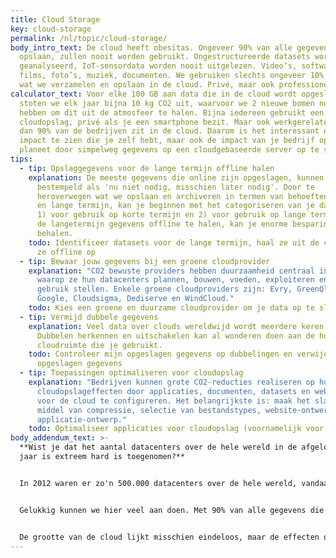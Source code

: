 ```yaml
---
title: Cloud Storage
key: cloud-storage
permalink: /nl/topic/cloud-storage/
body_intro_text: De cloud heeft obesitas. Ongeveer 90% van alle gegevens die we
  opslaan, zullen nooit worden gebruikt. Ongestructureerde datasets worden nooit
  geanalyseerd, IoT-sensordata worden nooit uitgelezen. Video’s, software,
  films, foto’s, muziek, documenten. We gebruiken slechts ongeveer 10% van alles
  wat we verzamelen en opslaan in de cloud. Privé, maar ook professioneel.
calculator_text: Voor elke 100 GB aan data die in de cloud wordt opgeslagen,
  stoten we elk jaar bijna 10 kg CO2 uit, waarvoor we 2 nieuwe bomen nodig
  hebben om dit uit de atmosfeer te halen. Bijna iedereen gebruikt een soort van
  cloudopslag, privé als je een smartphone bezit. Maar ook werkgerelateerd. Meer
  dan 90% van de bedrijven zit in de cloud. Daarom is het interessant om de
  impact te zien die je zelf hebt, maar ook de impact van je bedrijf op de
  planeet door simpelweg gegevens op een cloudgebaseerde server op te slaan.
tips:
  - tip: Opslaggegevens voor de lange termijn offline halen
    explanation: De meeste gegevens die online zijn opgeslagen, kunnen worden
      bestempeld als 'nu niet nodig, misschien later nodig'. Door te
      heroverwegen wat we opslaan en archiveren in termen van behoeften op korte
      en lange termijn, kan je beginnen met het categoriseren van je datasets in
      1) voor gebruik op korte termijn en 2) voor gebruik op lange termijn. Door
      de langetermijn gegevens offline te halen, kan je enorme besparingen
      behalen.
    todo: Identificeer datasets voor de lange termijn, haal ze uit de cloud en sla
      ze offline op
  - tip: Bewaar jouw gegevens bij een groene cloudprovider
    explanation: "CO2 bewuste providers hebben duurzaamheid centraal in de manier
      waarop ze hun datacenters plannen, bouwen, voeden, exploiteren en buiten
      gebruik stellen. Enkele groene cloudproviders zijn: Evry, GreenQloud,
      Google, Cloudsigma, Dediserve en WindCloud."
    todo: Kies een groene en duurzame cloudprovider om je data op te slaan
  - tip: Vermijd dubbele gegevens
    explanation: Veel data over clouds wereldwijd wordt meerdere keren opgeslagen.
      Dubbelen herkennen en uitschakelen kan al wonderen doen aan de hoeveelheid
      cloudruimte die je gebruikt.
    todo: Controleer mijn opgeslagen gegevens op dubbelingen en verwijder dubbel
      opgeslagen gegevens
  - tip: Toepassingen optimaliseren voor cloudopslag
    explanation: "Bedrijven kunnen grote CO2-reducties realiseren op hun
      cloudopslageffecten door applicaties, documenten, datasets en websites
      voor de cloud te configureren. Het belangrijkste is: maak het slank door
      middel van compressie, selectie van bestandstypes, website-ontwerp en
      applicatie-ontwerp."
    todo: Optimaliseer applicaties voor cloudopslag (voornamelijk voor bedrijven)
body_addendum_text: >-
  **Wist je dat het aantal datacenters over de hele wereld in de afgelopen 10
  jaar is extreem hard is toegenomen?**


  In 2012 waren er zo'n 500.000 datacenters over de hele wereld, vandaag zijn dat er meer dan 8 miljoen en de komende jaren zullen dat er nog veel meer worden. De toch al zwaarlijvige cloud wordt dikker en dikker. De energiebehoefte verdubbelt elke 4 jaar, waardoor cloudopslag de snelst groeiende energieverbruikende sector ter wereld is. Als we zo doorgaan, zal in 2040 naar schatting 14% van de CO2-uitstoot in de wereld worden veroorzaakt door de elektriciteitsvraag van datacenters.


  Gelukkig kunnen we hier veel aan doen. Met 90% van alle gegevens die nooit worden gebruikt, met veel gegevens die zijn opgeslagen voor langdurige verzameling, met veel dubbele invoer en met niet-geoptimaliseerde applicatieconfiguraties, zijn er veel gebieden waarop we efficiënter kunnen worden in het gebruik van cloudopslagruimten.


  De grootte van de cloud lijkt misschien eindeloos, maar de effecten op aarde zijn heel reëel. Het is tijd om wat op te ruimen in onze privé- en bedrijfsclouds.
---
```

